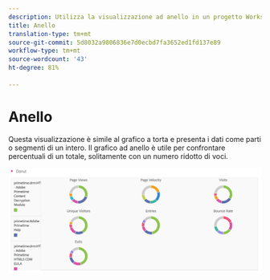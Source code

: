 ```yaml
---
description: Utilizza la visualizzazione ad anello in un progetto Workspace.
title: Anello
translation-type: tm+mt
source-git-commit: 5d8032a9806836e7d0ecbd7fa3652ed1fd137e89
workflow-type: tm+mt
source-wordcount: '43'
ht-degree: 81%

---
```



# Anello

Questa visualizzazione è simile al grafico a torta e presenta i dati come parti o segmenti di un intero. Il grafico ad anello è utile per confrontare percentuali di un totale, solitamente con un numero ridotto di voci.

![](assets/donut.png)

